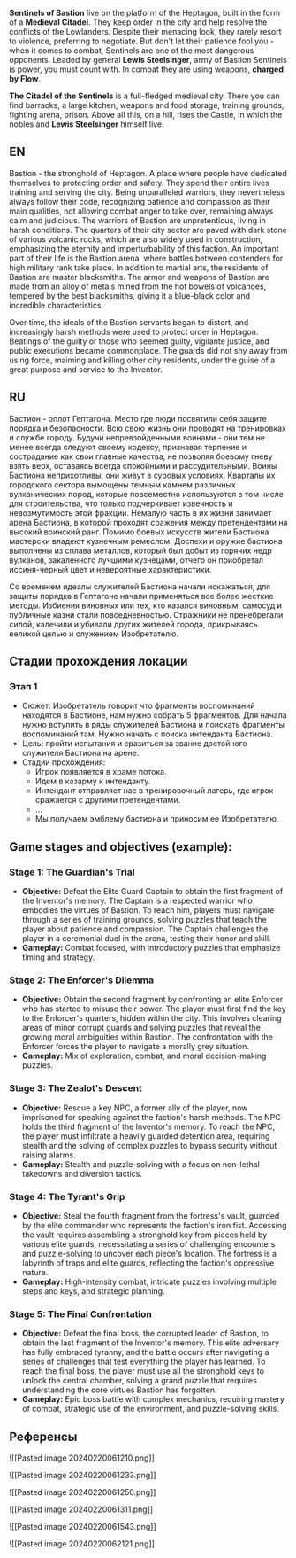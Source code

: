 **Sentinels of Bastion** live on the platform of the Heptagon, built in the form of a **Medieval Citadel**. They keep order in the city and help resolve the conflicts of the Lowlanders. Despite their menacing look, they rarely resort to violence, preferring to negotiate. But don't let their patience fool you - when it comes to combat, Sentinels are one of the most dangerous opponents. Leaded by general **Lewis Steelsinger**, army of Bastion Sentinels is power, you must count with. In combat they are using weapons, **charged by Flow**. 

**The Citadel of the Sentinels** is a full-fledged medieval city. There you can find barracks, a large kitchen, weapons and food storage, training grounds, fighting arena, prison. Above all this, on a hill, rises the Castle, in which the nobles and **Lewis Steelsinger** himself live.

## EN
Bastion - the stronghold of Heptagon. A place where people have dedicated themselves to protecting order and safety. They spend their entire lives training and serving the city. Being unparalleled warriors, they nevertheless always follow their code, recognizing patience and compassion as their main qualities, not allowing combat anger to take over, remaining always calm and judicious. The warriors of Bastion are unpretentious, living in harsh conditions. The quarters of their city sector are paved with dark stone of various volcanic rocks, which are also widely used in construction, emphasizing the eternity and imperturbability of this faction. An important part of their life is the Bastion arena, where battles between contenders for high military rank take place. In addition to martial arts, the residents of Bastion are master blacksmiths. The armor and weapons of Bastion are made from an alloy of metals mined from the hot bowels of volcanoes, tempered by the best blacksmiths, giving it a blue-black color and incredible characteristics.

Over time, the ideals of the Bastion servants began to distort, and increasingly harsh methods were used to protect order in Heptagon. Beatings of the guilty or those who seemed guilty, vigilante justice, and public executions became commonplace. The guards did not shy away from using force, maiming and killing other city residents, under the guise of a great purpose and service to the Inventor.

## RU
Бастион - оплот Гептагона. Место где люди посвятили себя защите порядка и безопасности. Всю свою жизнь они проводят на тренировках и службе городу. Будучи непревзойденными воинами - они тем не менее всегда следуют своему кодексу, признавая терпение и сострадание как свои главные качества, не позволяя боевому гневу взять верх, оставаясь всегда спокойными и рассудительными. Воины Бастиона неприхотливы, они живут в суровых условиях. Кварталы их городского сектора вымощены темным камнем различных вулканических пород, которые повсеместно используются в том числе для строительства, что только подчеркивает извечность и невозмутимость этой фракции. Немалую часть в их жизни занимает арена Бастиона, в которой проходят сражения между претендентами на высокий воинский ранг. Помимо боевых искусств жители Бастиона мастерски владеют кузнечным ремеслом. Доспехи и оружие бастиона выполнены из сплава металлов, который был добыт из горячих недр вулканов, закаленного лучшими кузнецами, отчего он приобретал иссиня-черный цвет и невероятные характеристики. 

Со временем идеалы служителей Бастиона начали искажаться, для защиты порядка в Гептагоне начали применяться все более жесткие методы. Избиения виновных или тех, кто казался виновным, самосуд и публичные казни стали повседневностью. Стражники не пренебрегали силой, калечили и убивали других жителей города, прикрываясь великой целью и служением Изобретателю.

## Стадии прохождения локации

### Этап 1

- Сюжет: Изобретатель говорит что фрагменты воспоминаний находятся в Бастионе, нам нужно собрать 5 фрагментов. Для начала нужно вступить в ряды служителей Бастиона и поискать фрагменты воспоминаний там. Нужно начать с поиска интенданта Бастиона. 
- Цель: пройти испытания и сразиться за звание достойного служителя Бастиона на арене.
- Стадии прохождения:
	- Игрок появляется в храме потока.
	- Идем в казарму к интенданту.
	- Интендант отправляет нас в тренировочный лагерь, где игрок сражается с другими претендентами.
	- …
	- Мы получаем эмблему бастиона и приносим ее Изобретателю.


## Game stages and objectives (example):
### Stage 1: The Guardian's Trial

- **Objective:** Defeat the Elite Guard Captain to obtain the first fragment of the Inventor's memory. The Captain is a respected warrior who embodies the virtues of Bastion. To reach him, players must navigate through a series of training grounds, solving puzzles that teach the player about patience and compassion. The Captain challenges the player in a ceremonial duel in the arena, testing their honor and skill.
- **Gameplay:** Combat focused, with introductory puzzles that emphasize timing and strategy.

### Stage 2: The Enforcer's Dilemma

- **Objective:** Obtain the second fragment by confronting an elite Enforcer who has started to misuse their power. The player must first find the key to the Enforcer's quarters, hidden within the city. This involves clearing areas of minor corrupt guards and solving puzzles that reveal the growing moral ambiguities within Bastion. The confrontation with the Enforcer forces the player to navigate a morally grey situation.
- **Gameplay:** Mix of exploration, combat, and moral decision-making puzzles.

### Stage 3: The Zealot's Descent

- **Objective:** Rescue a key NPC, a former ally of the player, now imprisoned for speaking against the faction's harsh methods. The NPC holds the third fragment of the Inventor's memory. To reach the NPC, the player must infiltrate a heavily guarded detention area, requiring stealth and the solving of complex puzzles to bypass security without raising alarms.
- **Gameplay:** Stealth and puzzle-solving with a focus on non-lethal takedowns and diversion tactics.

### Stage 4: The Tyrant's Grip

- **Objective:** Steal the fourth fragment from the fortress's vault, guarded by the elite commander who represents the faction's iron fist. Accessing the vault requires assembling a stronghold key from pieces held by various elite guards, necessitating a series of challenging encounters and puzzle-solving to uncover each piece's location. The fortress is a labyrinth of traps and elite guards, reflecting the faction's oppressive nature.
- **Gameplay:** High-intensity combat, intricate puzzles involving multiple steps and keys, and strategic planning.

### Stage 5: The Final Confrontation

- **Objective:** Defeat the final boss, the corrupted leader of Bastion, to obtain the last fragment of the Inventor's memory. This elite adversary has fully embraced tyranny, and the battle occurs after navigating a series of challenges that test everything the player has learned. To reach the final boss, the player must use all the stronghold keys to unlock the central chamber, solving a grand puzzle that requires understanding the core virtues Bastion has forgotten.
- **Gameplay:** Epic boss battle with complex mechanics, requiring mastery of combat, strategic use of the environment, and puzzle-solving skills.


## Референсы

![[Pasted image 20240220061210.png]]

![[Pasted image 20240220061233.png]]

![[Pasted image 20240220061250.png]]

![[Pasted image 20240220061311.png]]

![[Pasted image 20240220061543.png]]

![[Pasted image 20240220062121.png]]